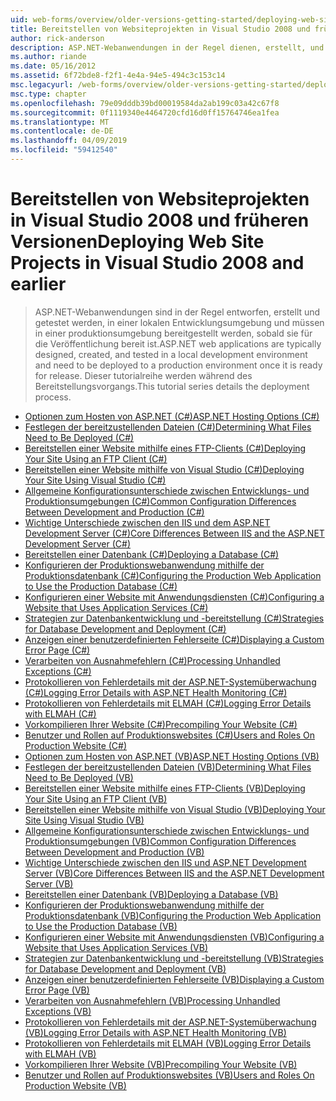 ```yaml
---
uid: web-forms/overview/older-versions-getting-started/deploying-web-site-projects/index
title: Bereitstellen von Websiteprojekten in Visual Studio 2008 und früheren Versionen | Microsoft-Dokumentation
author: rick-anderson
description: ASP.NET-Webanwendungen in der Regel dienen, erstellt, und in eine lokale Entwicklungsumgebung getestet und für eine Produktions-o-Umgebung bereitgestellt werden müssen...
ms.author: riande
ms.date: 05/16/2012
ms.assetid: 6f72bde8-f2f1-4e4a-94e5-494c3c153c14
msc.legacyurl: /web-forms/overview/older-versions-getting-started/deploying-web-site-projects
msc.type: chapter
ms.openlocfilehash: 79e09dddb39bd00019584da2ab199c03a42c67f8
ms.sourcegitcommit: 0f1119340e4464720cfd16d0ff15764746ea1fea
ms.translationtype: MT
ms.contentlocale: de-DE
ms.lasthandoff: 04/09/2019
ms.locfileid: "59412540"
---
```

# <a name="deploying-web-site-projects-in-visual-studio-2008-and-earlier"></a><span data-ttu-id="9d5b1-103">Bereitstellen von Websiteprojekten in Visual Studio 2008 und früheren Versionen</span><span class="sxs-lookup"><span data-stu-id="9d5b1-103">Deploying Web Site Projects in Visual Studio 2008 and earlier</span></span>

> <span data-ttu-id="9d5b1-104">ASP.NET-Webanwendungen sind in der Regel entworfen, erstellt und getestet werden, in einer lokalen Entwicklungsumgebung und müssen in einer produktionsumgebung bereitgestellt werden, sobald sie für die Veröffentlichung bereit ist.</span><span class="sxs-lookup"><span data-stu-id="9d5b1-104">ASP.NET web applications are typically designed, created, and tested in a local development environment and need to be deployed to a production environment once it is ready for release.</span></span> <span data-ttu-id="9d5b1-105">Dieser tutorialreihe werden während des Bereitstellungsvorgangs.</span><span class="sxs-lookup"><span data-stu-id="9d5b1-105">This tutorial series details the deployment process.</span></span>


- [<span data-ttu-id="9d5b1-106">Optionen zum Hosten von ASP.NET (C#)</span><span class="sxs-lookup"><span data-stu-id="9d5b1-106">ASP.NET Hosting Options (C#)</span></span>](asp-net-hosting-options-cs.md)
- [<span data-ttu-id="9d5b1-107">Festlegen der bereitzustellenden Dateien (C#)</span><span class="sxs-lookup"><span data-stu-id="9d5b1-107">Determining What Files Need to Be Deployed (C#)</span></span>](determining-what-files-need-to-be-deployed-cs.md)
- [<span data-ttu-id="9d5b1-108">Bereitstellen einer Website mithilfe eines FTP-Clients (C#)</span><span class="sxs-lookup"><span data-stu-id="9d5b1-108">Deploying Your Site Using an FTP Client (C#)</span></span>](deploying-your-site-using-an-ftp-client-cs.md)
- [<span data-ttu-id="9d5b1-109">Bereitstellen einer Website mithilfe von Visual Studio (C#)</span><span class="sxs-lookup"><span data-stu-id="9d5b1-109">Deploying Your Site Using Visual Studio (C#)</span></span>](deploying-your-site-using-visual-studio-cs.md)
- [<span data-ttu-id="9d5b1-110">Allgemeine Konfigurationsunterschiede zwischen Entwicklungs- und Produktionsumgebungen (C#)</span><span class="sxs-lookup"><span data-stu-id="9d5b1-110">Common Configuration Differences Between Development and Production (C#)</span></span>](common-configuration-differences-between-development-and-production-cs.md)
- [<span data-ttu-id="9d5b1-111">Wichtige Unterschiede zwischen den IIS und dem ASP.NET Development Server (C#)</span><span class="sxs-lookup"><span data-stu-id="9d5b1-111">Core Differences Between IIS and the ASP.NET Development Server (C#)</span></span>](core-differences-between-iis-and-the-asp-net-development-server-cs.md)
- [<span data-ttu-id="9d5b1-112">Bereitstellen einer Datenbank (C#)</span><span class="sxs-lookup"><span data-stu-id="9d5b1-112">Deploying a Database (C#)</span></span>](deploying-a-database-cs.md)
- [<span data-ttu-id="9d5b1-113">Konfigurieren der Produktionswebanwendung mithilfe der Produktionsdatenbank (C#)</span><span class="sxs-lookup"><span data-stu-id="9d5b1-113">Configuring the Production Web Application to Use the Production Database (C#)</span></span>](configuring-the-production-web-application-to-use-the-production-database-cs.md)
- [<span data-ttu-id="9d5b1-114">Konfigurieren einer Website mit Anwendungsdiensten (C#)</span><span class="sxs-lookup"><span data-stu-id="9d5b1-114">Configuring a Website that Uses Application Services (C#)</span></span>](configuring-a-website-that-uses-application-services-cs.md)
- [<span data-ttu-id="9d5b1-115">Strategien zur Datenbankentwicklung und -bereitstellung (C#)</span><span class="sxs-lookup"><span data-stu-id="9d5b1-115">Strategies for Database Development and Deployment (C#)</span></span>](strategies-for-database-development-and-deployment-cs.md)
- [<span data-ttu-id="9d5b1-116">Anzeigen einer benutzerdefinierten Fehlerseite (C#)</span><span class="sxs-lookup"><span data-stu-id="9d5b1-116">Displaying a Custom Error Page (C#)</span></span>](displaying-a-custom-error-page-cs.md)
- [<span data-ttu-id="9d5b1-117">Verarbeiten von Ausnahmefehlern (C#)</span><span class="sxs-lookup"><span data-stu-id="9d5b1-117">Processing Unhandled Exceptions (C#)</span></span>](processing-unhandled-exceptions-cs.md)
- [<span data-ttu-id="9d5b1-118">Protokollieren von Fehlerdetails mit der ASP.NET-Systemüberwachung (C#)</span><span class="sxs-lookup"><span data-stu-id="9d5b1-118">Logging Error Details with ASP.NET Health Monitoring (C#)</span></span>](logging-error-details-with-asp-net-health-monitoring-cs.md)
- [<span data-ttu-id="9d5b1-119">Protokollieren von Fehlerdetails mit ELMAH (C#)</span><span class="sxs-lookup"><span data-stu-id="9d5b1-119">Logging Error Details with ELMAH (C#)</span></span>](logging-error-details-with-elmah-cs.md)
- [<span data-ttu-id="9d5b1-120">Vorkompilieren Ihrer Website (C#)</span><span class="sxs-lookup"><span data-stu-id="9d5b1-120">Precompiling Your Website (C#)</span></span>](precompiling-your-website-cs.md)
- [<span data-ttu-id="9d5b1-121">Benutzer und Rollen auf Produktionswebsites (C#)</span><span class="sxs-lookup"><span data-stu-id="9d5b1-121">Users and Roles On Production Website (C#)</span></span>](users-and-roles-on-the-production-website-cs.md)
- [<span data-ttu-id="9d5b1-122">Optionen zum Hosten von ASP.NET (VB)</span><span class="sxs-lookup"><span data-stu-id="9d5b1-122">ASP.NET Hosting Options (VB)</span></span>](asp-net-hosting-options-vb.md)
- [<span data-ttu-id="9d5b1-123">Festlegen der bereitzustellenden Dateien (VB)</span><span class="sxs-lookup"><span data-stu-id="9d5b1-123">Determining What Files Need to Be Deployed (VB)</span></span>](determining-what-files-need-to-be-deployed-vb.md)
- [<span data-ttu-id="9d5b1-124">Bereitstellen einer Website mithilfe eines FTP-Clients (VB)</span><span class="sxs-lookup"><span data-stu-id="9d5b1-124">Deploying Your Site Using an FTP Client (VB)</span></span>](deploying-your-site-using-an-ftp-client-vb.md)
- [<span data-ttu-id="9d5b1-125">Bereitstellen einer Website mithilfe von Visual Studio (VB)</span><span class="sxs-lookup"><span data-stu-id="9d5b1-125">Deploying Your Site Using Visual Studio (VB)</span></span>](deploying-your-site-using-visual-studio-vb.md)
- [<span data-ttu-id="9d5b1-126">Allgemeine Konfigurationsunterschiede zwischen Entwicklungs- und Produktionsumgebungen (VB)</span><span class="sxs-lookup"><span data-stu-id="9d5b1-126">Common Configuration Differences Between Development and Production (VB)</span></span>](common-configuration-differences-between-development-and-production-vb.md)
- [<span data-ttu-id="9d5b1-127">Wichtige Unterschiede zwischen den IIS und ASP.NET Development Server (VB)</span><span class="sxs-lookup"><span data-stu-id="9d5b1-127">Core Differences Between IIS and the ASP.NET Development Server (VB)</span></span>](core-differences-between-iis-and-the-asp-net-development-server-vb.md)
- [<span data-ttu-id="9d5b1-128">Bereitstellen einer Datenbank (VB)</span><span class="sxs-lookup"><span data-stu-id="9d5b1-128">Deploying a Database (VB)</span></span>](deploying-a-database-vb.md)
- [<span data-ttu-id="9d5b1-129">Konfigurieren der Produktionswebanwendung mithilfe der Produktionsdatenbank (VB)</span><span class="sxs-lookup"><span data-stu-id="9d5b1-129">Configuring the Production Web Application to Use the Production Database (VB)</span></span>](configuring-the-production-web-application-to-use-the-production-database-vb.md)
- [<span data-ttu-id="9d5b1-130">Konfigurieren einer Website mit Anwendungsdiensten (VB)</span><span class="sxs-lookup"><span data-stu-id="9d5b1-130">Configuring a Website that Uses Application Services (VB)</span></span>](configuring-a-website-that-uses-application-services-vb.md)
- [<span data-ttu-id="9d5b1-131">Strategien zur Datenbankentwicklung und -bereitstellung (VB)</span><span class="sxs-lookup"><span data-stu-id="9d5b1-131">Strategies for Database Development and Deployment (VB)</span></span>](strategies-for-database-development-and-deployment-vb.md)
- [<span data-ttu-id="9d5b1-132">Anzeigen einer benutzerdefinierten Fehlerseite (VB)</span><span class="sxs-lookup"><span data-stu-id="9d5b1-132">Displaying a Custom Error Page (VB)</span></span>](displaying-a-custom-error-page-vb.md)
- [<span data-ttu-id="9d5b1-133">Verarbeiten von Ausnahmefehlern (VB)</span><span class="sxs-lookup"><span data-stu-id="9d5b1-133">Processing Unhandled Exceptions (VB)</span></span>](processing-unhandled-exceptions-vb.md)
- [<span data-ttu-id="9d5b1-134">Protokollieren von Fehlerdetails mit der ASP.NET-Systemüberwachung (VB)</span><span class="sxs-lookup"><span data-stu-id="9d5b1-134">Logging Error Details with ASP.NET Health Monitoring (VB)</span></span>](logging-error-details-with-asp-net-health-monitoring-vb.md)
- [<span data-ttu-id="9d5b1-135">Protokollieren von Fehlerdetails mit ELMAH (VB)</span><span class="sxs-lookup"><span data-stu-id="9d5b1-135">Logging Error Details with ELMAH (VB)</span></span>](logging-error-details-with-elmah-vb.md)
- [<span data-ttu-id="9d5b1-136">Vorkompilieren Ihrer Website (VB)</span><span class="sxs-lookup"><span data-stu-id="9d5b1-136">Precompiling Your Website (VB)</span></span>](precompiling-your-website-vb.md)
- [<span data-ttu-id="9d5b1-137">Benutzer und Rollen auf Produktionswebsites (VB)</span><span class="sxs-lookup"><span data-stu-id="9d5b1-137">Users and Roles On Production Website (VB)</span></span>](users-and-roles-on-the-production-website-vb.md)
